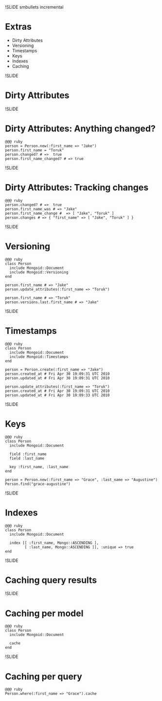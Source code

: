 !SLIDE smbullets incremental

# Extras

* Dirty Attributes
* Versioning
* Timestamps
* Keys
* Indexes
* Caching

!SLIDE

# Dirty Attributes

!SLIDE

# Dirty Attributes: Anything changed?

    @@@ ruby
    person = Person.new(:first_name => "Jake")
    person.first_name = "Toruk"
    person.changed? # =>  true
    person.first_name_changed? # => true

!SLIDE

# Dirty Attributes: Tracking changes

    @@@ ruby
    person.changed? # =>  true
    person.first_name_was # => "Jake"
    person.first_name_change #  => [ "Jake", "Toruk" ]
    person.changes # => { "first_name" => [ "Jake", "Toruk" ] }

!SLIDE

# Versioning

    @@@ ruby
    class Person
      include Mongoid::Document
      include Mongoid::Versioning
    end

    person.first_name # => "Jake"
    person.update_attributes(:first_name => "Toruk")

    person.first_name # => "Toruk"
    person.versions.last.first_name # => "Jake"

!SLIDE

# Timestamps

    @@@ ruby
    class Person
      include Mongoid::Document
      include Mongoid::Timestamps
    end

    person = Person.create(:first_name => "Jake")
    person.created_at # Fri Apr 30 19:09:31 UTC 2010
    person.updated_at # Fri Apr 30 19:09:31 UTC 2010

    person.update_attributes(:first_name => "Toruk")
    person.created_at # Fri Apr 30 19:09:31 UTC 2010
    person.updated_at # Fri Apr 30 19:09:33 UTC 2010

!SLIDE

# Keys

    @@@ ruby
    class Person
      include Mongoid::Document

      field :first_name
      field :last_name

      key :first_name, :last_name
    end

    person = Person.new(:first_name => "Grace", :last_name => "Augustine")
    Person.find("grace-augustine")

!SLIDE

# Indexes

    @@@ ruby
    class Person
      include Mongoid::Document

      index [[ :first_name, Mongo::ASCENDING ],
             [ :last_name, Mongo::ASCENDING ]], :unique => true
    end

!SLIDE

# Caching query results

!SLIDE

# Caching per model

    @@@ ruby
    class Person
      include Mongoid::Document

      cache
    end

!SLIDE

# Caching per query

    @@@ ruby
    Person.where(:first_name => "Grace").cache

